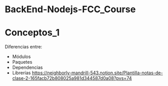 # BackEnd-Nodejs-FCC_Course

# Conceptos_1
Diferencias entre:
- Módulos
- Paquetes
- Dependencias
- Librerías
https://neighborly-mandrill-543.notion.site/Plantilla-notas-de-clase-2-165facb72b808025a981d344587d0a08?pvs=74